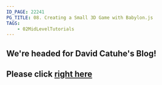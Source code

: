 ```yaml
---
ID_PAGE: 22241
PG_TITLE: 08. Creating a Small 3D Game with Babylon.js
TAGS:
    - 02MidLevelTutorials
---
```

## We're headed for David Catuhe's Blog!

## Please click [right here](http://blogs.msdn.com/b/eternalcoding/archive/2013/10/07/understanding-deviceorientation-events-by-creating-a-small-3d-game-with-babylon-js.aspx)
